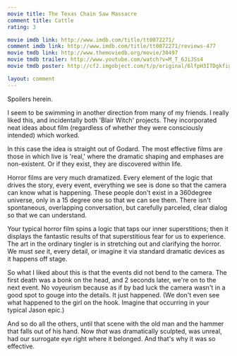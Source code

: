 ```yaml
---
movie title: The Texas Chain Saw Massacre
comment title: Cattle
rating: 3

movie imdb link: http://www.imdb.com/title/tt0072271/
comment imdb link: http://www.imdb.com/title/tt0072271/reviews-477
movie tmdb link: http://www.themoviedb.org/movie/30497
movie tmdb trailer: http://www.youtube.com/watch?v=M_T_6JiJSs4
movie tmdb poster: http://cf2.imgobject.com/t/p/original/6lfpH3ITDgkfigJudAwguH1VWHp.jpg

layout: comment
---
```


Spoilers herein.

I seem to be swimming in another direction from many of my friends. I really liked this,  and incidentally both 'Blair Witch' projects. They incorporated neat ideas about film  (regardless of whether they were consciously intended) which worked.

In this case the idea is straight out of Godard. The most effective films are those in which  live is 'real,' where the dramatic shaping and emphases are non-existent. Or if they  exist, they are discovered within life.

Horror films are very much dramatized. Every element of the logic that drives the story,  every event, everything we see is done so that the camera can know what is happening.  These people don't exist in a 360degree universe, only in a 15 degree one so that we can  see them. There isn't spontaneous, overlapping conversation, but carefully parceled,  clear dialog so that we can understand. 

Your typical horror film spins a logic that taps our inner superstitions; then it displays the  fantastic results of that superstitious fear for us to experience. The art in the ordinary  tingler is in stretching out and clarifying the horror. We must _see_ it, every detail, or  imagine it via standard dramatic devices as it happens off stage.

So what I liked about this is that the events did not bend to the camera. The first death  was a bonk on the head, and 2 seconds later, we're on to the next event. No voyeurism  because as if by bad luck the camera wasn't in a good spot to gouge into the details. It  just happened. (We don't even see what happened to the girl on the hook. Imagine that  occurring in your typical Jason epic.)

And so do all the others, until that scene with the old man and the hammer that falls out  of his hand. Now _that_ was dramatically sculpted, was unreal, had our surrogate eye  right where it belonged. And that's why it was so effective.